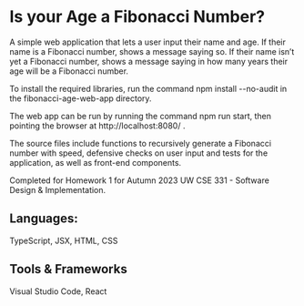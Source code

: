 # Is your Age a Fibonacci Number?

A simple web application that lets a user input their name and age. If their name is a Fibonacci number, shows a message saying so. If their name isn’t yet a Fibonacci number, shows a message saying in how many years their age will be a Fibonacci number.

To install the required libraries, run the command npm install --no-audit in the fibonacci-age-web-app directory.

The web app can be run by running the command npm run start, then pointing the browser at http://localhost:8080/ .

The source files include functions to recursively generate a Fibonacci number with speed, defensive checks on user input and tests for the application, as well as front-end components.

Completed for Homework 1 for Autumn 2023 UW CSE 331 - Software Design & Implementation.

## Languages:
TypeScript, JSX, HTML, CSS

## Tools & Frameworks
Visual Studio Code, React
